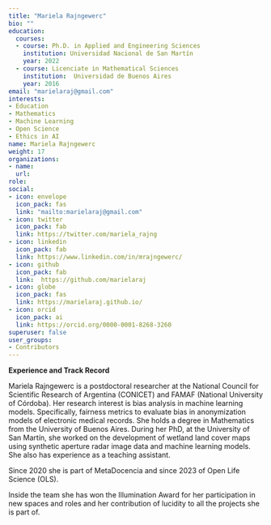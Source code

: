 ```yaml
---
title: "Mariela Rajngewerc"
bio: ""
education:
  courses:
  - course: Ph.D. in Applied and Engineering Sciences
    institution: Universidad Nacional de San Martín
    year: 2022
  - course: Licenciate in Mathematical Sciences
    institution:  Universidad de Buenos Aires
    year: 2016
email: "marielaraj@gmail.com"
interests:
- Education
- Mathematics
- Machine Learning
- Open Science
- Ethics in AI
name: Mariela Rajngewerc
weight: 17
organizations:
- name: 
  url: 
role:
social:
- icon: envelope
  icon_pack: fas
  link: "mailto:marielaraj@gmail.com"
- icon: twitter
  icon_pack: fab
  link: https://twitter.com/mariela_rajng
- icon: linkedin
  icon_pack: fab
  link: https://www.linkedin.com/in/mrajngewerc/
- icon: github
  icon_pack: fab
  link:  https://github.com/marielaraj
- icon: globe
  icon_pack: fas
  link: https://marielaraj.github.io/
- icon: orcid
  icon_pack: ai
  link: https://orcid.org/0000-0001-8268-3260
superuser: false
user_groups:
- Contributors
---
```

**Experience and Track Record**

Mariela Rajngewerc is a postdoctoral researcher at the National Council for Scientific Research of Argentina (CONICET) and FAMAF (National University of Córdoba). 
Her research interest is bias analysis in machine learning models. Specifically, fairness metrics to evaluate bias in anonymization models of electronic medical records. 
She holds a degree in Mathematics from the University of Buenos Aires. During her PhD, at the University of San Martín, she worked on the development of wetland land cover maps using synthetic aperture radar image data and machine learning models. She also has experience as a teaching assistant. 

Since 2020 she is part of MetaDocencia and since 2023 of Open Life Science (OLS).

Inside the team she has won the Illumination Award for her participation in new spaces and roles and her contribution of lucidity to all the projects she is part of.

